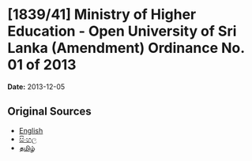 # [1839/41] Ministry of Higher Education - Open University of Sri Lanka (Amendment) Ordinance No. 01 of 2013

**Date:** 2013-12-05

## Original Sources

- [English](https://documents.gov.lk/view/extra-gazettes/2013/12/1839-41_E.pdf)
- [සිංහල](https://documents.gov.lk/view/extra-gazettes/2013/12/1839-41_S.pdf)
- [தமிழ்](https://documents.gov.lk/view/extra-gazettes/2013/12/1839-41_T.pdf)
